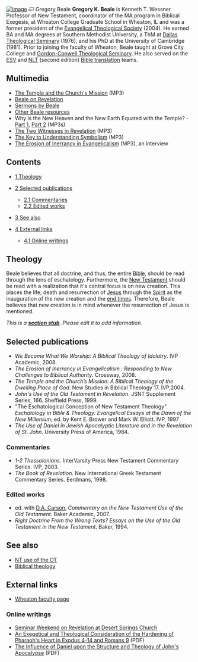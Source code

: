 [![image](images/f/f2/Beale.jpg)](http://www.theopedia.com/File:Beale.jpg)
[![image](data:image/png;base64,iVBORw0KGgoAAAANSUhEUgAAAA8AAAALCAAAAACFLIiAAAAAAnRSTlMA/1uRIrUAAABPSURBVAjXY/j///+5vXDwjAHIr26ZAgXZe8H8a/+hoIcw/9nevdVL9+79DuPvzQYZFPUezu8BMZLXgkExnD8HAu6hqv//n+HZVjD4DuUDAKlChD3fj6aPAAAAAElFTkSuQmCC)](http://www.theopedia.com/File:Beale.jpg "Enlarge")
Gregory Beale
**Gregory K. Beale** is Kenneth T. Wessner Professor of New
Testament, coordinator of the MA program in Biblical Exegesis, at
Wheaton College Graduate School in Wheaton, IL and was a former
president of the
[Evangelical Theological Society](Evangelical_Theological_Society "Evangelical Theological Society")
(2004). He earned BA and MA degrees at Southern Methodist
University, a ThM at
[Dallas Theological Seminary](Dallas_Theological_Seminary "Dallas Theological Seminary")
(1976), and his PhD at the University of Cambridge (1981). Prior to
joining the faculty of Wheaton, Beale taught at Grove City College
and
[Gordon-Conwell Theological Seminary](Gordon-Conwell_Theological_Seminary "Gordon-Conwell Theological Seminary").
He also served on the
[ESV](English_Standard_Version "English Standard Version") and
[NLT](New_Living_Translation "New Living Translation") (second
edition)
[Bible translation](English_translations_of_the_Bible "English translations of the Bible")
teams.

## Multimedia

-   [The Temple and the Church's Mission](http://www.christreformed.org/realaudio/20070330a.mp3)
    (MP3)
-   [Beale on Revelation](http://www.lanesvillechurch.org/cgi-bin/getinvolved.pl?ministry=bealerevelationseries)
-   [Sermons by Beale](http://www.desertspringschurch.org/beale/)
-   [Other Beale resources](http://www.inlightofthegospel.org/?p=297)
-   Why is the New Heaven and the New Earth Equated with the
    Temple? -
    [Part 1](http://www.desertspringschurch.org/uploads/audio/dsc241.mp3),
    [Part 2](http://www.desertspringschurch.org/uploads/audio/dsc242.mp3)
    (MP3s)
-   [The Two Witnesses in Revelation](http://www.desertspringschurch.org/uploads/audio/dsc244.mp3)
    (MP3)
-   [The Key to Understanding Symbolism](http://www.desertspringschurch.org/uploads/audio/dsc240.mp3)
    (MP3)
-   [The Erosion of Inerrancy in Evangelicalism](http://www.podtrac.com/pts/redirect.mp3?http://www.reformedforum.org/podpress_trac/web/549/0/ctc054.mp3)
    (MP3), an interview


## Contents

-   [1 Theology](#Theology)
-   [2 Selected publications](#Selected_publications)
    -   [2.1 Commentaries](#Commentaries)
    -   [2.2 Edited works](#Edited_works)

-   [3 See also](#See_also)
-   [4 External links](#External_links)
    -   [4.1 Online writings](#Online_writings)


## Theology

Beale believes that all doctrine, and thus, the entire
[Bible](Bible "Bible"), should be read through the lens of
eschatology. Furthermore, the
[New Testament](New_Testament "New Testament") should be read with
a realization that it's central focus is on new creation. This
places the life, death and resurrection of [Jesus](Jesus "Jesus")
through the [Spirit](Holy_Spirit "Holy Spirit") as the inauguration
of the new creation and the [end times](End_times "End times").
Therefore, Beale believes that new creation is in mind whenever the
resurrection of Jesus is mentioned.

*This is a **[section stub](http://www.theopedia.com/Category:Theopedia_sectionstubs "Category:Theopedia sectionstubs")**. Please edit it to add information.*
## Selected publications

-   *We Become What We Worship: A Biblical Theology of Idolatry*.
    IVP Academic, 2008.
-   *The Erosion of Inerrancy in Evangelicalism : Responding to New Challenges to Biblical Authority*.
    Crossway, 2008.
-   *The Temple and the Church’s Mission: A Biblical Theology of the Dwelling Place of God*.
    New Studies in Biblical Theology 17. IVP,2004.
-   *John's Use of the Old Testament in Revelation*. JSNT
    Supplement Series, 166. Sheffield Press, 1999.
-   "The Eschatological Conception of New Testament Theology".
    *Eschatology in Bible & Theology: Evangelical Essays at the Dawn of the New Millenium*;
    ed. by Kent E. Brower and Mark W. Elliott. IVP, 1997
-   *The Use of Daniel in Jewish Apocalyptic Literature and in the Revelation of St. John*.
    University Press of America, 1984.

### Commentaries

-   *1-2 Thessalonians*. InterVarsity Press New Testament
    Commentary Series. IVP, 2003.
-   *The Book of Revelation*. New International Greek Testament
    Commentary Series. Eerdmans, 1998.

### Edited works

-   ed. with [D.A. Carson](D.A._Carson "D.A. Carson"),
    *Commentary on the New Testament Use of the Old Testament*. Baker
    Academic, 2007.
-   *Right Doctrine From the Wrong Texts? Essays on the Use of the Old Testament in the New Testament*.
    Baker, 1994.

## See also

-   [NT use of the OT](NT_use_of_the_OT "NT use of the OT")
-   [Biblical theology](Biblical_theology "Biblical theology")

## External links

-   [Wheaton faculty page](http://www.wheaton.edu/Theology/Faculty/beale/index.html)

### Online writings

-   [Seminar Weekend on Revelation at Desert Springs Church](http://www.desertspringschurch.org/beale/)
-   [An Exegetical and Theological Consideration of the Hardening of Pharaoh's Heart in Exodus 4-14 and Romans 9](http://faculty.gordon.edu/hu/bi/Ted_Hildebrandt/OTeSources/02-Exodus/Text/Articles/Beale-Hardening-TJ.pdf)
    (PDF)
-   [The Influence of Daniel upon the Structure and Theology of John's Apocalypse](http://www.etsjets.org/jets/journal/27/27-4/27-4-pp413-423_JETS.pdf)
    (PDF)



